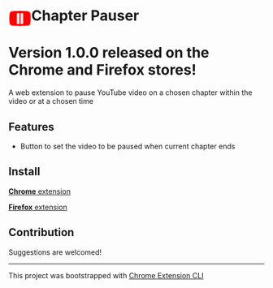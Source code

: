 # <img src="public/icons/icon_48.png" width="45" align="left"> Chapter Pauser

# Version 1.0.0 released on the Chrome and Firefox stores!

A web extension to pause YouTube video on a chosen chapter within the video or at a chosen time

## Features

- Button to set the video to be paused when current chapter ends

<!-- ## Future features

- Allowing users to set a timer, and choose what chapter they want to pause after. -->

## Install

[**Chrome** extension](https://chrome.google.com/webstore/detail/youtube-chapter-pauser/igaciglbekobidklgklaejjkoefpcdgf)

[**Firefox** extension](https://addons.mozilla.org/en-US/firefox/addon/youtube-chapter-pauser/)

## Contribution

Suggestions are welcomed!

---

This project was bootstrapped with [Chrome Extension CLI](https://github.com/dutiyesh/chrome-extension-cli)

